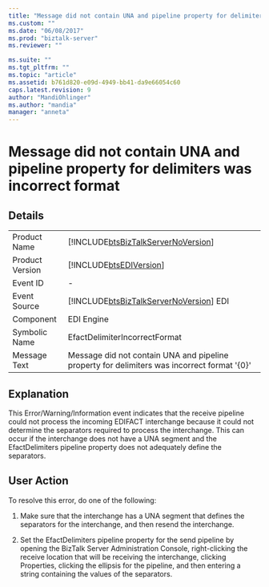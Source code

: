 ```yaml
---
title: "Message did not contain UNA and pipeline property for delimiters was incorrect format | Microsoft Docs"
ms.custom: ""
ms.date: "06/08/2017"
ms.prod: "biztalk-server"
ms.reviewer: ""

ms.suite: ""
ms.tgt_pltfrm: ""
ms.topic: "article"
ms.assetid: b761d820-e09d-4949-bb41-da9e66054c60
caps.latest.revision: 9
author: "MandiOhlinger"
ms.author: "mandia"
manager: "anneta"
---
```

# Message did not contain UNA and pipeline property for delimiters was incorrect format
## Details  
  
|                 |                                                                                             |
|-----------------|---------------------------------------------------------------------------------------------|
|  Product Name   |     [!INCLUDE[btsBizTalkServerNoVersion](../includes/btsbiztalkservernoversion-md.md)]      |
| Product Version |                 [!INCLUDE[btsEDIVersion](../includes/btsediversion-md.md)]                  |
|    Event ID     |                                              -                                              |
|  Event Source   |   [!INCLUDE[btsBizTalkServerNoVersion](../includes/btsbiztalkservernoversion-md.md)] EDI    |
|    Component    |                                         EDI Engine                                          |
|  Symbolic Name  |                                EfactDelimiterIncorrectFormat                                |
|  Message Text   | Message did not contain UNA and pipeline property for delimiters was incorrect format '{0}' |
  
## Explanation  
 This Error/Warning/Information event indicates that the receive pipeline could not process the incoming EDIFACT interchange because it could not determine the separators required to process the interchange. This can occur if the interchange does not have a UNA segment and the EfactDelimiters pipeline property does not adequately define the separators.  
  
## User Action  
 To resolve this error, do one of the following:  
  
1.  Make sure that the interchange has a UNA segment that defines the separators for the interchange, and then resend the interchange.  
  
2.  Set the EfactDelimiters pipeline property for the send pipeline by opening the BizTalk Server Administration Console, right-clicking the receive location that will be receiving the interchange, clicking Properties, clicking the ellipsis for the pipeline, and then entering a string containing the values of the separators.